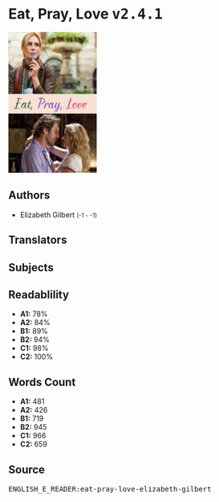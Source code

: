 # Eat, Pray, Love <kbd>v2.4.1</kbd>

![](./cover.medium.jpg "")

## Authors


 - Elizabeth Gilbert <small>(-1 - -1)</small>

## Translators



## Subjects



## Readablility


 - **A1:** 78%
 - **A2:** 84%
 - **B1:** 89%
 - **B2:** 94%
 - **C1:** 98%
 - **C2:** 100%

## Words Count


 - **A1:** 481
 - **A2:** 426
 - **B1:** 719
 - **B2:** 945
 - **C1:** 966
 - **C2:** 659

## Source


<kbd>ENGLISH_E_READER:eat-pray-love-elizabeth-gilbert</kbd>
